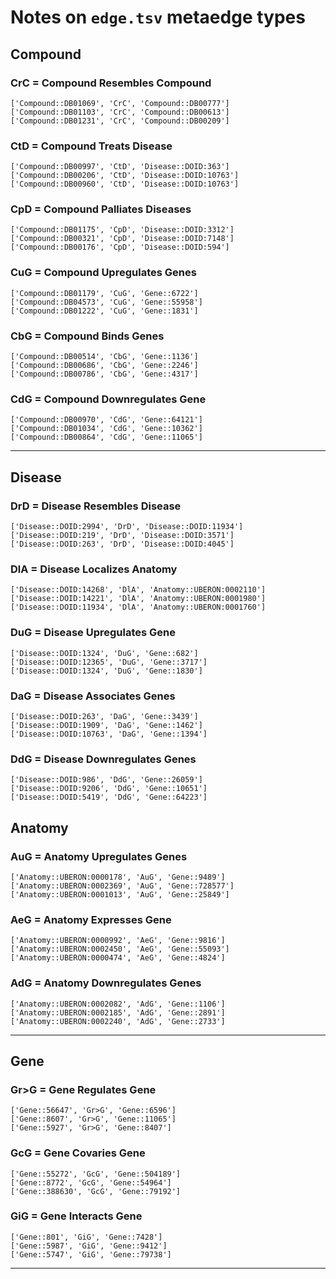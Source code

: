 # Notes on `edge.tsv` metaedge types

## Compound

### CrC = Compound Resembles Compound
```
['Compound::DB01069', 'CrC', 'Compound::DB00777']
['Compound::DB01103', 'CrC', 'Compound::DB00613']
['Compound::DB01231', 'CrC', 'Compound::DB00209']
```

### CtD = Compound Treats Disease
```
['Compound::DB00997', 'CtD', 'Disease::DOID:363']
['Compound::DB00206', 'CtD', 'Disease::DOID:10763']
['Compound::DB00960', 'CtD', 'Disease::DOID:10763']
```

### CpD = Compound Palliates Diseases
```
['Compound::DB01175', 'CpD', 'Disease::DOID:3312']
['Compound::DB00321', 'CpD', 'Disease::DOID:7148']
['Compound::DB00176', 'CpD', 'Disease::DOID:594']
```

### CuG = Compound Upregulates Genes
```
['Compound::DB01179', 'CuG', 'Gene::6722']
['Compound::DB04573', 'CuG', 'Gene::55958']
['Compound::DB01222', 'CuG', 'Gene::1831']
```

### CbG = Compound Binds Genes
```
['Compound::DB00514', 'CbG', 'Gene::1136']
['Compound::DB00686', 'CbG', 'Gene::2246']
['Compound::DB00786', 'CbG', 'Gene::4317']
```

### CdG = Compound Downregulates Gene
```
['Compound::DB00970', 'CdG', 'Gene::64121']
['Compound::DB01034', 'CdG', 'Gene::10362']
['Compound::DB00864', 'CdG', 'Gene::11065']
```

---
## Disease

### DrD = Disease Resembles Disease
```
['Disease::DOID:2994', 'DrD', 'Disease::DOID:11934']
['Disease::DOID:219', 'DrD', 'Disease::DOID:3571']
['Disease::DOID:263', 'DrD', 'Disease::DOID:4045']
```

### DlA = Disease Localizes Anatomy
```
['Disease::DOID:14268', 'DlA', 'Anatomy::UBERON:0002110']
['Disease::DOID:14221', 'DlA', 'Anatomy::UBERON:0001980']
['Disease::DOID:11934', 'DlA', 'Anatomy::UBERON:0001760']
```

### DuG = Disease Upregulates Gene
```
['Disease::DOID:1324', 'DuG', 'Gene::682']
['Disease::DOID:12365', 'DuG', 'Gene::3717']
['Disease::DOID:1324', 'DuG', 'Gene::1830']
```

### DaG = Disease Associates Genes
```
['Disease::DOID:263', 'DaG', 'Gene::3439']
['Disease::DOID:1909', 'DaG', 'Gene::1462']
['Disease::DOID:10763', 'DaG', 'Gene::1394']
```

### DdG = Disease Downregulates Genes
```
['Disease::DOID:986', 'DdG', 'Gene::26059']
['Disease::DOID:9206', 'DdG', 'Gene::10651']
['Disease::DOID:5419', 'DdG', 'Gene::64223']
```

## Anatomy

### AuG = Anatomy Upregulates Genes
```
['Anatomy::UBERON:0000178', 'AuG', 'Gene::9489']
['Anatomy::UBERON:0002369', 'AuG', 'Gene::728577']
['Anatomy::UBERON:0001013', 'AuG', 'Gene::25849']
```


### AeG = Anatomy Expresses Gene
```
['Anatomy::UBERON:0000992', 'AeG', 'Gene::9816']
['Anatomy::UBERON:0002450', 'AeG', 'Gene::55093']
['Anatomy::UBERON:0000474', 'AeG', 'Gene::4824']
```

### AdG = Anatomy Downregulates Genes
```
['Anatomy::UBERON:0002082', 'AdG', 'Gene::1106']
['Anatomy::UBERON:0002185', 'AdG', 'Gene::2891']
['Anatomy::UBERON:0002240', 'AdG', 'Gene::2733']
```
---

## Gene

### Gr>G = Gene Regulates Gene
```
['Gene::56647', 'Gr>G', 'Gene::6596']
['Gene::8607', 'Gr>G', 'Gene::11065']
['Gene::5927', 'Gr>G', 'Gene::8407']
```

### GcG = Gene Covaries Gene
```
['Gene::55272', 'GcG', 'Gene::504189']
['Gene::8772', 'GcG', 'Gene::54964']
['Gene::388630', 'GcG', 'Gene::79192']
```

### GiG = Gene Interacts Gene
```
['Gene::801', 'GiG', 'Gene::7428']
['Gene::5987', 'GiG', 'Gene::9412']
['Gene::5747', 'GiG', 'Gene::79738']
```

---
